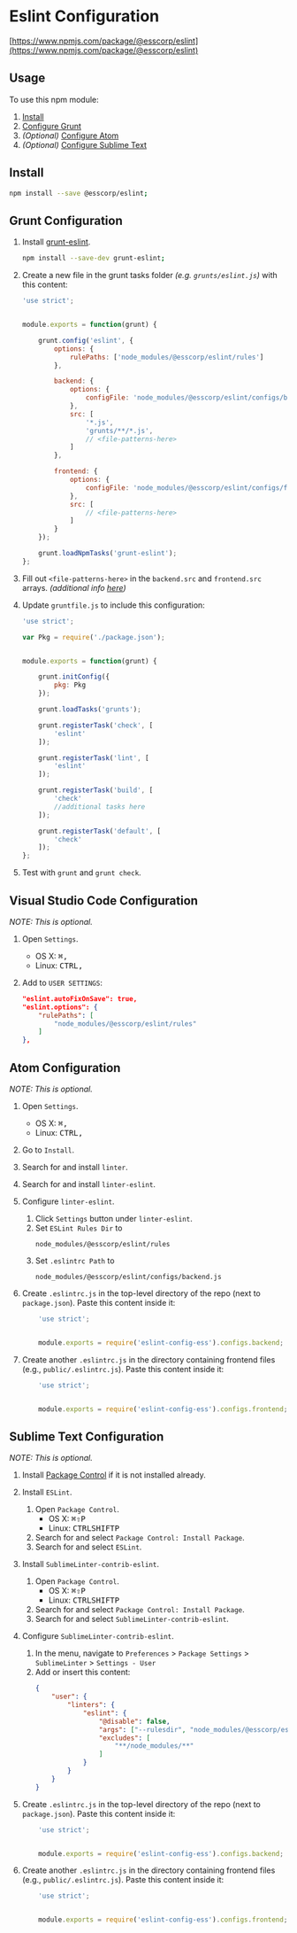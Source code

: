 # Eslint Configuration

[https://www.npmjs.com/package/@esscorp/eslint](https://www.npmjs.com/package/@esscorp/eslint)

## Usage
To use this npm module:

1. [Install](#install)
2. [Configure Grunt](#grunt-configuration)
3. *(Optional)* [Configure Atom](#atom-configuration)
4. *(Optional)* [Configure Sublime Text](#sublime-text-configuration)

## Install

```bash
npm install --save @esscorp/eslint;
```

## Grunt Configuration

1. Install [grunt-eslint](https://www.npmjs.com/package/grunt-eslint).
	```bash
	npm install --save-dev grunt-eslint;
	```

2. Create a new file in the grunt tasks folder *(e.g. `grunts/eslint.js`)* with this content:
	```javascript
	'use strict';


	module.exports = function(grunt) {

		grunt.config('eslint', {
			options: {
				rulePaths: ['node_modules/@esscorp/eslint/rules']
			},

			backend: {
				options: {
					configFile: 'node_modules/@esscorp/eslint/configs/backend.js'
				},
				src: [
					'*.js',
					'grunts/**/*.js',
					// <file-patterns-here>
				]
			},

			frontend: {
				options: {
					configFile: 'node_modules/@esscorp/eslint/configs/frontend.js'
				},
				src: [
					// <file-patterns-here>
				]
			}
		});

		grunt.loadNpmTasks('grunt-eslint');
	};
	```

3. Fill out `<file-patterns-here>` in the `backend.src` and `frontend.src` arrays. *(additional info [here](http://gruntjs.com/configuring-tasks#files))*

5. Update `gruntfile.js` to include this configuration:
	```javascript
	'use strict';

	var Pkg = require('./package.json');


	module.exports = function(grunt) {

		grunt.initConfig({
			pkg: Pkg
		});

		grunt.loadTasks('grunts');

		grunt.registerTask('check', [
			'eslint'
		]);

		grunt.registerTask('lint', [
			'eslint'
		]);

		grunt.registerTask('build', [
			'check'
			//additional tasks here
		]);

		grunt.registerTask('default', [
			'check'
		]);
	};
	```

6. Test with `grunt` and `grunt check`.

## Visual Studio Code Configuration

*NOTE: This is optional.*

1. Open `Settings`.
	* OS X: <kbd>⌘</kbd><kbd>,</kbd>
	* Linux: <kbd>CTRL</kbd><kbd>,</kbd>

2. Add to `USER SETTINGS`:
	```json
	"eslint.autoFixOnSave": true,
	"eslint.options": {
        "rulePaths": [
            "node_modules/@esscorp/eslint/rules"
        ]
    },
	```

## Atom Configuration

*NOTE: This is optional.*

1. Open `Settings`.
	* OS X: <kbd>⌘</kbd><kbd>,</kbd>
	* Linux: <kbd>CTRL</kbd><kbd>,</kbd>

2. Go to `Install`.

3. Search for and install `linter`.

4. Search for and install `linter-eslint`.

5. Configure `linter-eslint`.
	1. Click `Settings` button under `linter-eslint`.
	2. Set `ESLint Rules Dir` to
		```text
		node_modules/@esscorp/eslint/rules
		```
	3. Set `.eslintrc Path` to
		```text
		node_modules/@esscorp/eslint/configs/backend.js
		```

6. Create `.eslintrc.js` in the top-level directory of the repo (next to `package.json`). Paste this content inside it:
	```javascript
		'use strict';


		module.exports = require('eslint-config-ess').configs.backend;
	```

7. Create another `.eslintrc.js` in the directory containing frontend files (e.g., `public/.eslintrc.js`). Paste this content inside it:
	```javascript
		'use strict';


		module.exports = require('eslint-config-ess').configs.frontend;
	```

## Sublime Text Configuration

*NOTE: This is optional.*

1. Install [Package Control](https://packagecontrol.io/installation) if it is not installed already.

2. Install `ESLint`.
	1. Open `Package Control`.
		* OS X: <kbd>⌘</kbd><kbd>⇧</kbd><kbd>P</kbd>
		* Linux: <kbd>CTRL</kbd><kbd>SHIFT</kbd><kbd>P</kbd>
	2. Search for and select `Package Control: Install Package`.
	3. Search for and select `ESLint`.

3. Install `SublimeLinter-contrib-eslint`.
	1. Open `Package Control`.
		* OS X: <kbd>⌘</kbd><kbd>⇧</kbd><kbd>P</kbd>
		* Linux: <kbd>CTRL</kbd><kbd>SHIFT</kbd><kbd>P</kbd>
	2. Search for and select `Package Control: Install Package`.
	3. Search for and select `SublimeLinter-contrib-eslint`.

4. Configure `SublimeLinter-contrib-eslint`.
	1. In the menu, navigate to `Preferences` > `Package Settings` > `SublimeLinter` > `Settings - User`
	2. Add or insert this content:
		```json
		{
		    "user": {
		        "linters": {
		            "eslint": {
		                "@disable": false,
		                "args": ["--rulesdir", "node_modules/@esscorp/eslint/rules"],
		                "excludes": [
		                    "**/node_modules/**"
		                ]
		            }
		        }
		    }
		}
		```

5. Create `.eslintrc.js` in the top-level directory of the repo (next to `package.json`). Paste this content inside it:
	```javascript
		'use strict';


		module.exports = require('eslint-config-ess').configs.backend;
	```

6. Create another `.eslintrc.js` in the directory containing frontend files (e.g., `public/.eslintrc.js`). Paste this content inside it:
	```javascript
		'use strict';


		module.exports = require('eslint-config-ess').configs.frontend;
	```
